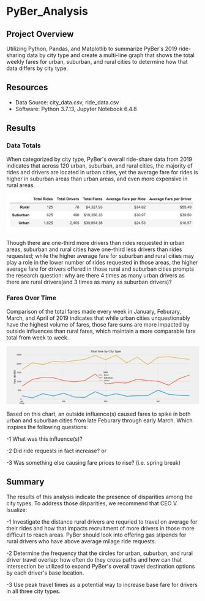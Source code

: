 # PyBer_Analysis
## Project Overview
Utilizing Python, Pandas, and Matplotlib to summarize PyBer's 2019 ride-sharing data by city type and create a multi-line graph that shows the total weekly fares for urban, suburban, and rural cities to determine how that data differs by city type.
## Resources
- Data Source: city_data.csv, ride_data.csv
- Software: Python 3.7.13, Jupyter Notebook 6.4.8
## Results
### Data Totals
   When categorized by city type, PyBer's overall ride-share data from 2019 indicates that across 120 urban, suburban, and rural cities, the majority of rides and drivers are located in urban cities, yet the average fare for rides is higher in suburban areas than urban areas, and even more expensive in rural areas.

![Summary DataFrame](https://github.com/Jay-ni13/PyBer_Analysis/blob/main/Analysis/Summary_DataFrame.png)

   Though there are one-third more drivers than rides requested in urban areas, suburban and rural cities have one-third less drivers than rides requested; while the higher average fare for suburban and rural cities may play a role in the lower number of rides requested in those areas, the higher average fare for drivers offered in those rural and suburban cities prompts the research question: why are there 4 times as many urban drivers as there are rural drivers(and 3 times as many as suburban drivers)?
### Fares Over Time
   Comparison of the total fares made every week in January, Feburary, March, and April of 2019 indicates that while urban cities unquestionably have the highest volume of fares, those fare sums are more impacted by outside influences than rural fares, which maintain a more comparable fare total from week to week.

![Fare Summary](https://github.com/Jay-ni13/PyBer_Analysis/blob/main/Analysis/PyBer_fare_summary.png)

   Based on this chart, an outside influence(s) caused fares to spike in both urban and suburban cities from late Feburary through early March. Which inspires the following questions:
   
   -1 What was this influence(s)?
   
   -2 Did ride requests in fact increase? or
   
   -3 Was something else causing fare prices to rise? (i.e. spring break)
      
## Summary
   The results of this analysis indicate the presence of disparities among the city types. To address those disparities, we recommend that CEO V. Isualize:
   
   -1 Investigate the distance rural drivers are requried to travel on average for their rides and how that impacts recruitment of more drivers in those more difficult to reach areas. PyBer should look into offering gas stipends for rural drivers who have above average milage ride requests.
   
   -2 Determine the frequency that the circles for urban, suburban, and rural driver travel overlap: how often do they cross paths and how can that intersection be utilized to expand PyBer's overall travel destination options by each driver's base location.
   
   -3 Use peak travel times as a potential way to increase base fare for drivers in all three city types.
      
